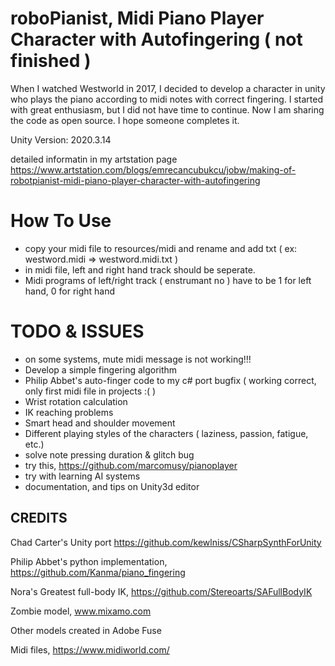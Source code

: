 roboPianist, Midi Piano Player Character with Autofingering ( not finished )
=============

When I watched Westworld in 2017, I decided to develop a character in unity who plays the piano according to midi notes with correct fingering. 
I started with great enthusiasm, but I did not have time to continue. 
Now I am sharing the code as open source. I hope someone completes it. 

Unity Version:  2020.3.14

detailed informatin in my artstation page 
https://www.artstation.com/blogs/emrecancubukcu/jobw/making-of-robotpianist-midi-piano-player-character-with-autofingering


How To Use
=============

- copy your midi file to resources/midi and rename and add txt ( ex: westword.midi  => westword.midi.txt ) 
- in midi file, left and right hand track should be seperate.
- Midi programs of left/right track  ( enstrumant no )  have to be 1 for left hand, 0 for right hand


TODO & ISSUES
=============
- on some systems, mute midi message is not working!!!
- Develop a simple fingering algorithm
- Philip Abbet's auto-finger code to my c# port bugfix ( working correct, only first midi file in projects :( )
- Wrist rotation calculation
- IK reaching problems
- Smart head and shoulder movement
- Different playing styles of the characters ( laziness, passion, fatigue, etc.)
- solve note pressing duration & glitch bug
- try this, https://github.com/marcomusy/pianoplayer
- try with learning AI systems
- documentation, and tips on Unity3d editor

CREDITS
-----------------------------------


Chad Carter's Unity port  https://github.com/kewlniss/CSharpSynthForUnity

Philip Abbet's python implementation, https://github.com/Kanma/piano_fingering

Nora's Greatest full-body IK, https://github.com/Stereoarts/SAFullBodyIK

Zombie model, www.mixamo.com

Other models created in Adobe Fuse

Midi files, https://www.midiworld.com/


